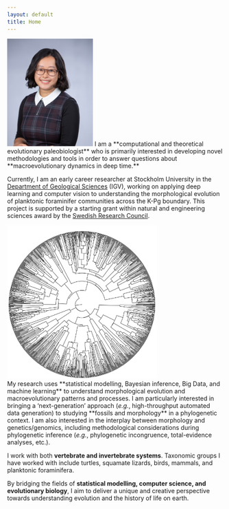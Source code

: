 ```yaml
---
layout: default
title: Home
---
```

<img class="portrait_left" src="images/portrait.jpg" height="250"/>
I am a **computational and theoretical evolutionary paleobiologist** who is primarily interested in developing novel methodologies and tools in order to answer questions about **macroevolutionary dynamics in deep time.**

Currently, I am an early career researcher at Stockholm University in the <a href="https://www.su.se/geo/english/" target="_blank">Department of Geological Sciences</a> (IGV), working on applying deep learning and computer vision to understanding the morphological evolution of planktonic foraminifer communities across the K-Pg boundary. This project is supported by a starting grant within natural and engineering sciences award by the <a href="https://www.vr.se/" target="_blank">Swedish Research Council</a>.

<img class="portrait_right" src="images/tree.png" width="350"/>

<br/>
My research uses **statistical modelling, Bayesian inference, Big Data, and machine learning** to understand morphological evolution and macroevolutionary patterns and processes. I am particularly interested in bringing a ‘next-generation’ approach (<em>e.g.</em>, high-throughput automated data generation) to studying **fossils and morphology** in a phylogenetic context. I am also interested in the interplay between morphology and genetics/genomics, including methodological considerations during phylogenetic inference (<em>e.g.</em>, phylogenetic incongruence, total-evidence analyses, etc.).

I work with both **vertebrate and invertebrate systems**. Taxonomic groups I have worked with include turtles, squamate lizards, birds, mammals, and planktonic foraminifera.

By bridging the fields of **statistical modelling, computer science, and evolutionary biology**, I aim to deliver a unique and creative perspective towards understanding evolution and the history of life on earth.
